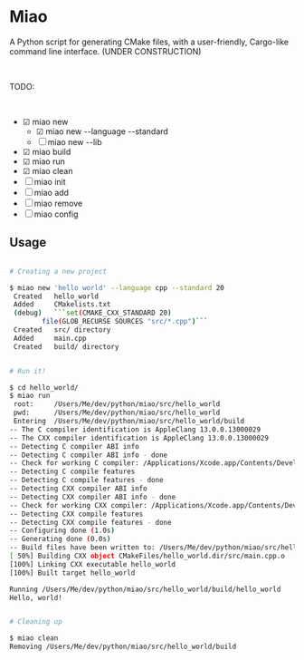 # Miao

A Python script for generating CMake files, with a user-friendly, Cargo-like command line interface. (UNDER CONSTRUCTION)

<br>

TODO:

<br>

- ☑ miao new
  - ☑ miao new --language --standard 
  - ☐ miao new --lib
- ☑ miao build
- ☑ miao run
- ☑ miao clean
- ☐ miao init
- ☐ miao add
- ☐ miao remove
- ☐ miao config

## Usage

```bash

# Creating a new project

$ miao new 'hello world' --language cpp --standard 20
 Created   hello_world
 Added     CMakelists.txt
 (debug)   ```set(CMAKE_CXX_STANDARD 20)
        file(GLOB_RECURSE SOURCES "src/*.cpp")```
 Created   src/ directory
 Added     main.cpp
 Created   build/ directory


# Run it!

$ cd hello_world/
$ miao run
 root:     /Users/Me/dev/python/miao/src/hello_world
 pwd:      /Users/Me/dev/python/miao/src/hello_world
 Entering  /Users/Me/dev/python/miao/src/hello_world/build
-- The C compiler identification is AppleClang 13.0.0.13000029
-- The CXX compiler identification is AppleClang 13.0.0.13000029
-- Detecting C compiler ABI info
-- Detecting C compiler ABI info - done
-- Check for working C compiler: /Applications/Xcode.app/Contents/Developer/Toolchains/XcodeDefault.xctoolchain/usr/bin/cc - skipped
-- Detecting C compile features
-- Detecting C compile features - done
-- Detecting CXX compiler ABI info
-- Detecting CXX compiler ABI info - done
-- Check for working CXX compiler: /Applications/Xcode.app/Contents/Developer/Toolchains/XcodeDefault.xctoolchain/usr/bin/c++ - skipped
-- Detecting CXX compile features
-- Detecting CXX compile features - done
-- Configuring done (1.0s)
-- Generating done (0.0s)
-- Build files have been written to: /Users/Me/dev/python/miao/src/hello_world/build
[ 50%] Building CXX object CMakeFiles/hello_world.dir/src/main.cpp.o
[100%] Linking CXX executable hello_world
[100%] Built target hello_world

Running /Users/Me/dev/python/miao/src/hello_world/build/hello_world
Hello, world!


# Cleaning up

$ miao clean
Removing /Users/Me/dev/python/miao/src/hello_world/build

```
